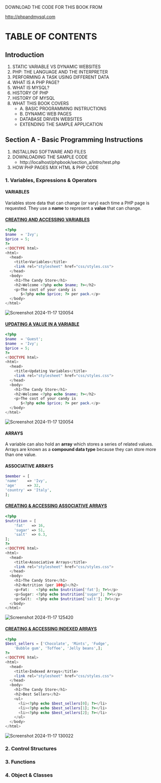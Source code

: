 DOWNLOAD THE CODE FOR THIS BOOK FROM

http://phpandmysql.com

# TABLE OF CONTENTS

## Introduction

1. STATIC VARIABLE VS DYNAMIC WEBSITES
2. PHP: THE LANGUAGE AND THE INTERPRETER
3. PERFORMING A TASK USING DIFFERENT DATA
4. WHAT IS A PHP PAGE?
5. WHAT IS MYSQL?
6. HISTORY OF PHP
7. HISTORY OF MYSQL
8. WHAT THIS BOOK COVERS
     - A. BASIC PROGRAMMING INSTRUCTIONS
     - B. DYNAMIC WEB PAGES
     - DATABASE DRIVEN WEBSITES
     - EXTENDING THE SAMPLE APPLICATION

## Section A - Basic Programming Instructions

1. INSTALLING SOFTWARE AND FILES
2. DOWNLOADING THE SAMPLE CODE
   - http://localhost/phpbook/section_a/intro/test.php
4. HOW PHP PAGES MIX HTML & PHP CODE
    
### 1. Variables, Expressions & Operators

#### VARIABLES
Variables store data that can change (or vary) each time a PHP page is requested. They use a **name** to represent a **value** that can change.

#### [CREATING AND ACCESSING VARIABLES](section_a/c01/variables.php)
```php
<?php 
$name  = 'Ivy';
$price = 5;
?>
<!DOCTYPE html>
<html>
  <head>
    <title>Variables</title>
    <link rel="stylesheet" href="css/styles.css">
  </head>
  <body>
    <h1>The Candy Store</h1>
    <h2>Welcome <?php echo $name; ?></h2>
    <p>The cost of your candy is 
       $<?php echo $price; ?> per pack.</p>
  </body>
</html>
```
![Screenshot 2024-11-17 120054](https://github.com/user-attachments/assets/2549ad7e-2d79-4d40-bce5-a42c4b7f52a5)

#### [UPDATING A VALUE IN A VARIABLE](section_a/c01/updating-variables.php)
```php
<?php 
$name  = 'Guest';
$name  = 'Ivy';
$price = 5;
?>
<!DOCTYPE html>
<html>
  <head>
    <title>Updating Variables</title>
    <link rel="stylesheet" href="css/styles.css">
  </head>
  <body>
    <h1>The Candy Store</h1>
    <h2>Welcome <?php echo $name; ?></h2>
    <p>The cost of your candy is 
       $<?php echo $price; ?> per pack.</p>
  </body>
</html>
```
![Screenshot 2024-11-17 120054](https://github.com/user-attachments/assets/6982909b-a145-4c47-b651-778769659bfa)

#### ARRAYS
A variable can also hold an **array** which stores a series of related values. Arrays are known as a **compound data type** because they can store more than one value.

#### ASSOCIATIVE ARRAYS
```php
$member = [
'name'    => 'Ivy',
'age'     => 32,
'country' => 'Italy',
];
```


#### [CREATING & ACCESSING ASSOCIATIVE ARRAYS](section_a/c01/associative-arrays.php)
```php
<?php 
$nutrition = [
    'fat'   => 16,
    'sugar' => 51,
    'salt'  => 6.3,
];
?>
<!DOCTYPE html>
<html>
  <head>
    <title>Associative Arrays</title>
    <link rel="stylesheet" href="css/styles.css">
  </head>
  <body>
    <h1>The Candy Store</h1>
    <h2>Nutrition (per 100g)</h2>
    <p>Fat:   <?php echo $nutrition['fat']; ?>%</p>
    <p>Sugar: <?php echo $nutrition['sugar']; ?>%</p>
    <p>Salt:  <?php echo $nutrition['salt']; ?>%</p>
  </body>
</html>
```
![Screenshot 2024-11-17 125420](https://github.com/user-attachments/assets/84ebd9e8-a23a-4d41-aee5-1ced63b8ee27)

#### [CREATING & ACCESSING INDEXED ARRAYS](section_a/c01/indexed-arrays.php)
```php
<?php 
$best_sellers = ['Chocolate', 'Mints', 'Fudge',
    'Bubble gum', 'Toffee', 'Jelly beans',];
?>
<!DOCTYPE html>
<html>
  <head>
    <title>Indexed Arrays</title>
    <link rel="stylesheet" href="css/styles.css">
  </head>
  <body>
    <h1>The Candy Store</h1>
    <h2>Best Sellers</h2>
    <ul>
      <li><?php echo $best_sellers[0]; ?></li>
      <li><?php echo $best_sellers[1]; ?></li>
      <li><?php echo $best_sellers[2]; ?></li>
    </ul>
  </body>
</html>
```
![Screenshot 2024-11-17 130022](https://github.com/user-attachments/assets/dfff6b41-afdc-4d51-b2f6-c5b1c94d9230)




### 2. Control Structures
### 3. Functions
### 4. Object & Classes


